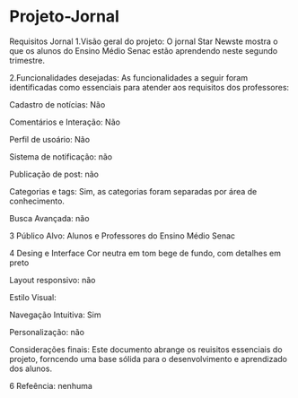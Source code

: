 # Projeto-Jornal

Requisitos Jornal
1.Visão geral do projeto:
O jornal Star Newste mostra o que os alunos do Ensino Médio Senac estão aprendendo neste segundo trimestre.

2.Funcionalidades desejadas:
As funcionalidades a seguir foram identificadas como essenciais para atender aos requisitos dos professores:

Cadastro de notícias:
Não

Comentários e Interação:
Não

Perfil de usoário:
Não

Sistema de notificação:
não

Publicação de post:
não

Categorias e tags:
Sim, as categorias foram separadas por área de conhecimento.

Busca Avançada:
não


3 Público Alvo:
Alunos e Professores do Ensino Médio Senac

4 Desing e Interface
Cor neutra em tom bege de fundo, com detalhes em preto

Layout responsivo:
não

Estilo Visual:

Navegação Intuitiva:
Sim

Personalização:
não

Considerações finais:
Este documento abrange os reuisitos essenciais do projeto, forncendo uma base sólida para o desenvolvimento e aprendizado dos alunos.


6 Refeência:
nenhuma























